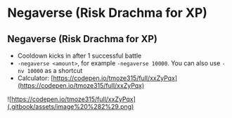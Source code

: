 # Negaverse \(Risk Drachma for XP\)

## Negaverse \(Risk Drachma for XP\)

* Cooldown kicks in after 1 successful battle
* `-negaverse <amount>`, for example `-negaverse 10000`. You can also use `-nv 10000` as a shortcut
* Calculator: [https://codepen.io/tmoze315/full/xxZyPqx](https://codepen.io/tmoze315/full/xxZyPqx)

![https://codepen.io/tmoze315/full/xxZyPqx](.gitbook/assets/image%20%282%29.png)

